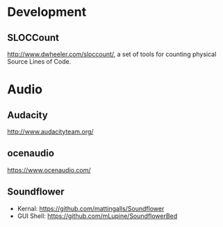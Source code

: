 # Development

## SLOCCount
http://www.dwheeler.com/sloccount/, a set of tools for counting physical Source Lines of Code.

# Audio

## Audacity
http://www.audacityteam.org/

## ocenaudio
https://www.ocenaudio.com/

## Soundflower
* Kernal: https://github.com/mattingalls/Soundflower
* GUI Shell: https://github.com/mLupine/SoundflowerBed
